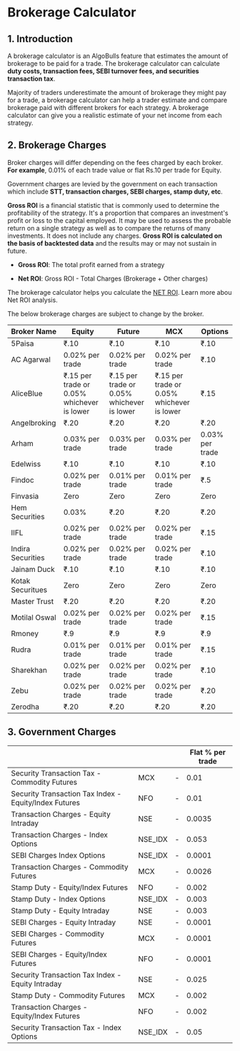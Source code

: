 # Brokerage Calculator 

## 1. Introduction

A brokerage calculator is an AlgoBulls feature that estimates the amount of brokerage to be paid for a trade. The brokerage calculator can calculate **duty costs, transaction fees, SEBI turnover fees, and securities transaction tax**. 

Majority of traders underestimate the amount of brokerage they might pay for a trade, a brokerage calculator can help a trader estimate and compare brokerage paid with different brokers for each strategy. A brokerage calculator can give you a realistic estimate of your net income from each strategy.

## 2. Brokerage Charges

Broker charges will differ depending on the fees charged by each broker.
**For example**, 0.01% of each trade value or flat Rs.10 per trade for Equity.

Government charges are levied by the government on each transaction which include **STT, transaction charges, SEBI charges, stamp duty, etc**.

**Gross ROI** is a financial statistic that is commonly used to determine the profitability of the strategy. It's a proportion that compares an investment's profit or loss to the capital employed. It may be used to assess the probable return on a single strategy as well as to compare the returns of many investments. It does not include any charges. **Gross ROI is calculated on the basis of backtested data** and the results may or may not sustain in future. 

* **Gross ROI**: The total profit earned from a strategy

* **Net ROI**: Gross ROI - Total Charges (Brokerage + Other charges) 


The brokerage calculator helps you calculate the [NET ROI](https://algobulls.github.io/algobulls_help_site_dev/member/strategy-card.html#7-net-roi-analysis). Learn more abou Net ROI analysis. 

The below brokerage charges are subject to change by the broker. 

| Broker Name       | Equity                                     | Future                                     | MCX                                        | Options         |
|-------------------|--------------------------------------------|--------------------------------------------|--------------------------------------------|-----------------|
| 5Paisa            | ₹.10                                       | ₹.10                                       | ₹.10                                       | ₹.10            |
| AC Agarwal        | 0.02% per trade                            | 0.02% per trade                            | 0.02% per trade                            | ₹.10            |
| AliceBlue         | ₹.15 per trade or 0.05% whichever is lower | ₹.15 per trade or 0.05% whichever is lower | ₹.15 per trade or 0.05% whichever is lower | ₹.15            |
| Angelbroking      | ₹.20                                       | ₹.20                                       | ₹.20                                       | ₹.20            |
| Arham             | 0.03% per trade                            | 0.03% per trade                            | 0.03% per trade                            | 0.03% per trade |
| Edelwiss          | ₹.10                                       | ₹.10                                       | ₹.10                                       | ₹.10            |
| Findoc            | 0.02% per trade                            | 0.01% per trade                            | 0.01% per trade                            | ₹.5             |
| Finvasia          | Zero                                       | Zero                                       | Zero                                       | Zero            |
| Hem Securities    | 0.03%                                      | ₹.20                                       | ₹.20                                       | ₹.20            |
| IIFL              | 0.02% per trade                            | 0.02% per trade                            | 0.02% per trade                            | ₹.15            |
| Indira Securities | 0.02% per trade                            | 0.02% per trade                            | 0.02% per trade                            | ₹.10            |
| Jainam Duck       | ₹.10                                       | ₹.10                                       | ₹.10                                       | ₹.10            |
| Kotak Securitues  | Zero                                       | Zero                                       | Zero                                       | Zero            |
| Master Trust      | ₹.20                                       | ₹.20                                       | ₹.20                                       | ₹.20            |
| Motilal Oswal     | 0.02% per trade                            | 0.02% per trade                            | 0.02% per trade                            | ₹.15            |
| Rmoney            | ₹.9                                        | ₹.9                                        | ₹.9                                        | ₹.9             |
| Rudra             | 0.01% per trade                            | 0.01% per trade                            | 0.01% per trade                            | ₹.15            |
| Sharekhan         | 0.02% per trade                            | 0.02% per trade                            | 0.02% per trade                            | ₹.10            |
| Zebu              | 0.02% per trade                            | 0.02% per trade                            | 0.02% per trade                            | ₹.20            |
| Zerodha           | ₹.20                                       | ₹.20                                       | ₹.20                                       | ₹.20            |

## 3. Government Charges

|                                                       |         |     | Flat % per trade |
|-------------------------------------------------------|---------|-----|------------------|
| Security Transaction Tax - Commodity Futures          | MCX     | -   | 0.01             |
| Security Transaction Tax Index - Equity/Index Futures | NFO     | -   | 0.01             |
| Transaction Charges - Equity Intraday                 | NSE     | -   | 0.0035           |
| Transaction Charges - Index Options                   | NSE_IDX | -   | 0.053            |
| SEBI Charges Index Options                            | NSE_IDX | -   | 0.0001           |   
| Transaction Charges - Commodity Futures               | MCX     | -   | 0.0026           |   
| Stamp Duty - Equity/Index Futures                     | NFO     | -   | 0.002            |   
| Stamp Duty - Index Options                            | NSE_IDX | -   | 0.003            |   
| Stamp Duty - Equity Intraday                          | NSE     | -   | 0.003            |   
| SEBI Charges - Equity Intraday                        | NSE     | -   | 0.0001           |   
| SEBI Charges - Commodity Futures                      | MCX     | -   | 0.0001           |   
| SEBI Charges - Equity/Index Futures                   | NFO     | -   | 0.0001           |   
| Security Transaction Tax Index - Equity Intraday      | NSE     | -   | 0.025            |   
| Stamp Duty - Commodity Futures                        | MCX     | -   | 0.002            |   
| Transaction Charges - Equity/Index Futures            | NFO     | -   | 0.002            |   
| Security Transaction Tax - Index Options              | NSE_IDX | -   | 0.05             |   
